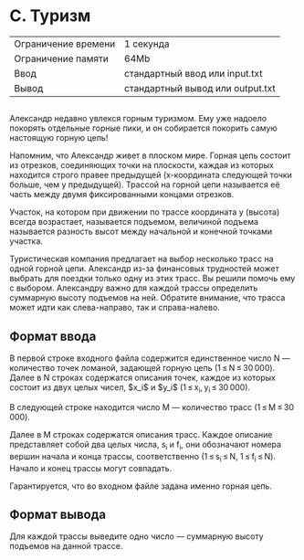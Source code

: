<div class="problem-statement">
   <div class="header">
      <h1 class="title">C. Туризм</h1>
      <table>
         <tr class="time-limit">
            <td class="property-title">Ограничение времени</td>
            <td>1&nbsp;секунда</td>
         </tr>
         <tr class="memory-limit">
            <td class="property-title">Ограничение памяти</td>
            <td>64Mb</td>
         </tr>
         <tr class="input-file">
            <td class="property-title">Ввод</td>
            <td colspan="1">стандартный ввод или input.txt</td>
         </tr>
         <tr class="output-file">
            <td class="property-title">Вывод</td>
            <td colspan="1">стандартный вывод или output.txt</td>
         </tr>
      </table>
   </div>
   <h2></h2>
   <div class="legend"><span style="">
         <p>Александр недавно увлекся горным туризмом. Ему уже надоело покорять отдельные горные пики, и он собирается покорить самую
            настоящую горную цепь!
         </p></span><p>Напомним, что Александр живет в плоском мире. Горная цепь состоит из отрезков, соединяющих точки на плоскости, каждая из которых
         находится строго правее предыдущей (x-координата следующей точки больше, чем у предыдущей). Трассой на горной цепи называется
         её часть между двумя фиксированными концами отрезков.
      </p>
      <p>Участок, на котором при движении по трассе координата y (высота) всегда возрастает, называется подъемом, величиной подъема
         называется разность высот между начальной и конечной точками участка.
      </p>
      <p>Туристическая компания предлагает на выбор несколько трасс на одной горной цепи. Александр из-за финансовых трудностей может
         выбрать для поездки только одну из этих трасс. Вы решили помочь ему с выбором. Александру важно для каждой трассы определить
         суммарную высоту подъемов на ней. Обратите внимание, что трасса может идти как слева-направо, так и справа-налево.
      </p>
   </div>
   <h2>Формат ввода</h2>
   <div class="input-specification"><span style="">
         <p>В первой строке входного файла содержится единственное число N — количество точек ломаной, задающей горную цепь (1 ≤ N ≤ 30 000).
            Далее в N строках содержатся описания точек, каждое из которых состоит из двух целых чисел, $x_i$ и $y_i$ (1 ≤ <span class="tex-math-text">x<sub>i</sub></span>, <span class="tex-math-text">y<sub>i</sub></span> ≤ 30 000).
         </p></span><p>В следующей строке находится число M — количество трасс (1 ≤ M ≤ 30 000).</p>
      <p>Далее в M строках содержатся описания трасс. Каждое описание представляет собой два целых числа, <span class="tex-math-text">s<sub>i</sub></span> и <span class="tex-math-text">f<sub>i</sub></span>, они обозначают номера вершин начала и конца трассы, соответственно (1 ≤ <span class="tex-math-text">s<sub>i</sub></span> ≤ N, 1 ≤ <span class="tex-math-text">f<sub>i</sub></span> ≤ N). Начало и конец трассы могут совпадать.
      </p>
      <p>Гарантируется, что во входном файле задана именно горная цепь.</p>
   </div>
   <h2>Формат вывода</h2>
   <div class="output-specification"><span style="">
         <p>Для каждой трассы выведите одно число — суммарную высоту подъемов на данной трассе.</p></span><p></p>
   </div>
